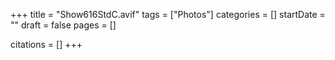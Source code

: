 +++
title = "Show616StdC.avif"
tags = ["Photos"]
categories = []
startDate = ""
draft = false
pages = []

citations = []
+++
